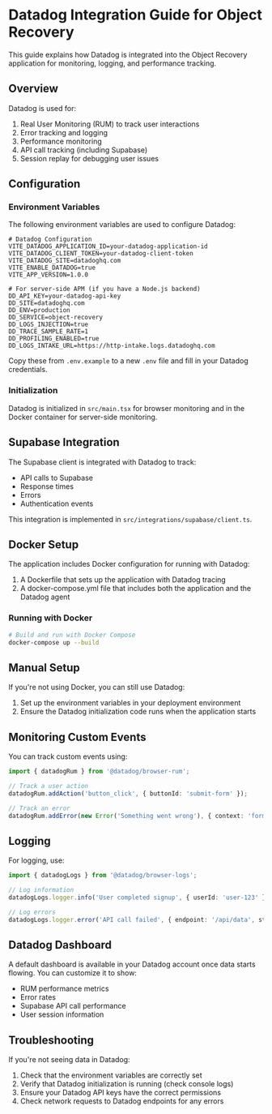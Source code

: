 # Datadog Integration Guide for Object Recovery

This guide explains how Datadog is integrated into the Object Recovery application for monitoring, logging, and performance tracking.

## Overview

Datadog is used for:
1. Real User Monitoring (RUM) to track user interactions
2. Error tracking and logging
3. Performance monitoring
4. API call tracking (including Supabase)
5. Session replay for debugging user issues

## Configuration

### Environment Variables

The following environment variables are used to configure Datadog:

```
# Datadog Configuration
VITE_DATADOG_APPLICATION_ID=your-datadog-application-id
VITE_DATADOG_CLIENT_TOKEN=your-datadog-client-token
VITE_DATADOG_SITE=datadoghq.com
VITE_ENABLE_DATADOG=true
VITE_APP_VERSION=1.0.0

# For server-side APM (if you have a Node.js backend)
DD_API_KEY=your-datadog-api-key
DD_SITE=datadoghq.com
DD_ENV=production
DD_SERVICE=object-recovery
DD_LOGS_INJECTION=true
DD_TRACE_SAMPLE_RATE=1
DD_PROFILING_ENABLED=true
DD_LOGS_INTAKE_URL=https://http-intake.logs.datadoghq.com
```

Copy these from `.env.example` to a new `.env` file and fill in your Datadog credentials.

### Initialization

Datadog is initialized in `src/main.tsx` for browser monitoring and in the Docker container for server-side monitoring.

## Supabase Integration

The Supabase client is integrated with Datadog to track:
- API calls to Supabase
- Response times
- Errors
- Authentication events

This integration is implemented in `src/integrations/supabase/client.ts`.

## Docker Setup

The application includes Docker configuration for running with Datadog:

1. A Dockerfile that sets up the application with Datadog tracing
2. A docker-compose.yml file that includes both the application and the Datadog agent

### Running with Docker

```bash
# Build and run with Docker Compose
docker-compose up --build
```

## Manual Setup

If you're not using Docker, you can still use Datadog:

1. Set up the environment variables in your deployment environment
2. Ensure the Datadog initialization code runs when the application starts

## Monitoring Custom Events

You can track custom events using:

```typescript
import { datadogRum } from '@datadog/browser-rum';

// Track a user action
datadogRum.addAction('button_click', { buttonId: 'submit-form' });

// Track an error
datadogRum.addError(new Error('Something went wrong'), { context: 'form-submission' });
```

## Logging

For logging, use:

```typescript
import { datadogLogs } from '@datadog/browser-logs';

// Log information
datadogLogs.logger.info('User completed signup', { userId: 'user-123' });

// Log errors
datadogLogs.logger.error('API call failed', { endpoint: '/api/data', status: 500 });
```

## Datadog Dashboard

A default dashboard is available in your Datadog account once data starts flowing. You can customize it to show:

- RUM performance metrics
- Error rates
- Supabase API call performance
- User session information

## Troubleshooting

If you're not seeing data in Datadog:

1. Check that the environment variables are correctly set
2. Verify that Datadog initialization is running (check console logs)
3. Ensure your Datadog API keys have the correct permissions
4. Check network requests to Datadog endpoints for any errors